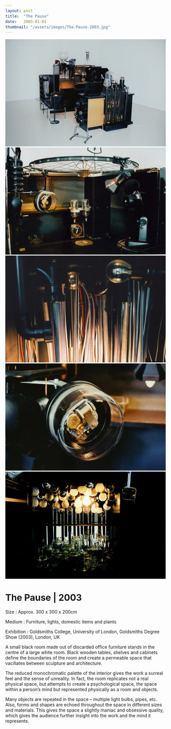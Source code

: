 ```yaml
---
layout: post
title:  "The Pause"
date:   2003-01-01
thumbnail: "/assets/images/The-Pause-2003.jpg"
---
```


![My image Name](/assets/images/The-Pause_01.jpg)
![My image Name](/assets/images/The-Pause_02.jpg)
![My image Name](/assets/images/The-Pause_03.jpg)
![My image Name](/assets/images/The-Pause_04.jpg)
![My image Name](/assets/images/The-Pause_05.jpg)

# The Pause | 2003

Size
: Approx. 300 x 300 x 200cm

Medium
: Furniture, lights, domestic items and plants

Exhibition
: Goldsmiths College, University of London, Goldsmiths Degree Show (2003), London, UK


A small black room made out of discarded office furniture stands in the centre of a large white room.  Black wooden tables, shelves and cabinets define the boundaries of the room and create a permeable space that vacillates between sculpture and architecture.

The reduced monochromatic palette of the interior gives the work a surreal feel and the sense of unreality.  In fact, the room replicates not a real physical space, but attempts to create a psychological space, the space within a person’s mind but represented physically as a room and objects.

Many objects are repeated in the space – multiple light bulbs, pipes, etc.  Also, forms and shapes are echoed throughout the space in different sizes and materials.  This gives the space a slightly maniac and obsessive quality, which gives the audience further insight into the work and the mind it represents.